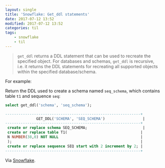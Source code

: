 ```yaml
---
layout: single
title: 'Snowflake: Get_ddl statements'
date: 2017-07-12 13:52
modified: 2017-07-12 13:52
categories: til
tags:
    - snowflake
    - til
---
```


> `get_ddl` returns a DDL statement that can be used to recreate the specified object.
> For databases and schemas, `get_ddl` is recursive, i.e. it returns the DDL statements for
> recreating all supported objects within the specified database/schema.

For example:

Return the DDL used to create a schema named `seq_schema`, which contains table `t1` and
sequence `seq`:

```sql
select get_ddl('schema', 'seq_schema');

-------------------------------------------------------------+
              GET_DDL('SCHEMA', 'SEQ_SCHEMA')                 |
-------------------------------------------------------------+
 create or replace schema SEQ_SCHEMA;                         |
 create or replace table T1(                                 |
 N NUMBER(38,0) NOT NULL                                     |
 );                                                          |
 create or replace sequence SEQ start with 2 increment by 2; |
-------------------------------------------------------------+
```

Via [Snowflake](https://docs.snowflake.net/manuals/sql-reference/functions/get_ddl.html).
